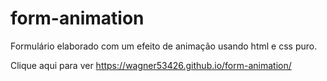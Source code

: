 # form-animation

Formulário elaborado com um efeito de animação usando html e css puro.

Clique aqui para ver https://wagner53426.github.io/form-animation/
